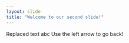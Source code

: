 ```yaml
---
layout: slide
title: "Welcome to our second slide!"
---
```

Replaced text abc
Use the left arrow to go back!
